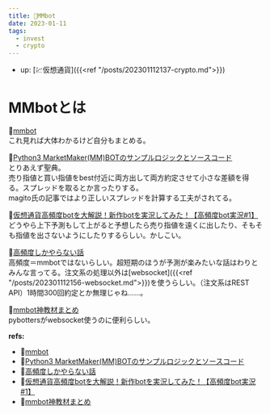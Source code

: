 ```yaml
---
title: 📝MMbot
date: 2023-01-11
tags:
  - invest
  - crypto
---
```


- up: [💹仮想通貨]({{<ref "/posts/202301112137-crypto.md">}})

# MMbotとは
📝[mmbot](https://keido.site/notes/20220716164647/)  
これ見れば大体わかるけど自分もまとめる。  

📝[Python3 MarketMaker(MM)BOTのサンプルロジックとソースコード](https://note.com/magimagi1223/n/n5fba7501dcfd)  
とりあえず聖典。  
売り指値と買い指値をbest付近に両方出して両方約定させて小さな差額を得る。スプレッドを取るとか言ったりする。  
magito氏の記事ではより正しいスプレッドを計算する工夫がされてる。  

📝[仮想通貨高頻度botを大解説！新作botを実況してみた！【高頻度bot実況#1】](https://youtu.be/aaSAtX5r4Mg)  
どうやら上下予測もして上がると予想したら売り指値を遠くに出したり、そもそも指値を出さないようにしたりするらしい。かしこい。  

📝[高頻度しかやらない話](http://bufujini.blog.jp/archives/39079539b.html)  
高頻度＝mmbotではないらしい。超短期のほうが予測が楽みたいな話はわりとみんな言ってる。注文系の処理以外は[websocket]({{<ref "/posts/202301112156-websocket.md">}})を使うらしい。（注文系はREST API）1時間300回約定とか無理じゃね……。  

📝[mmbot神教材まとめ](https://yameteeeee.com/mmbot_textbook/)  
pybottersがwebsocket使うのに便利らしい。  

**refs:**
- 📝[mmbot](https://keido.site/notes/20220716164647/)  
- 📝[Python3 MarketMaker(MM)BOTのサンプルロジックとソースコード](https://note.com/magimagi1223/n/n5fba7501dcfd)  
- 📝[高頻度しかやらない話](http://bufujini.blog.jp/archives/39079539b.html)  
- 📝[仮想通貨高頻度botを大解説！新作botを実況してみた！【高頻度bot実況#1】](https://youtu.be/aaSAtX5r4Mg)
- 📝[mmbot神教材まとめ](https://yameteeeee.com/mmbot_textbook/)  
